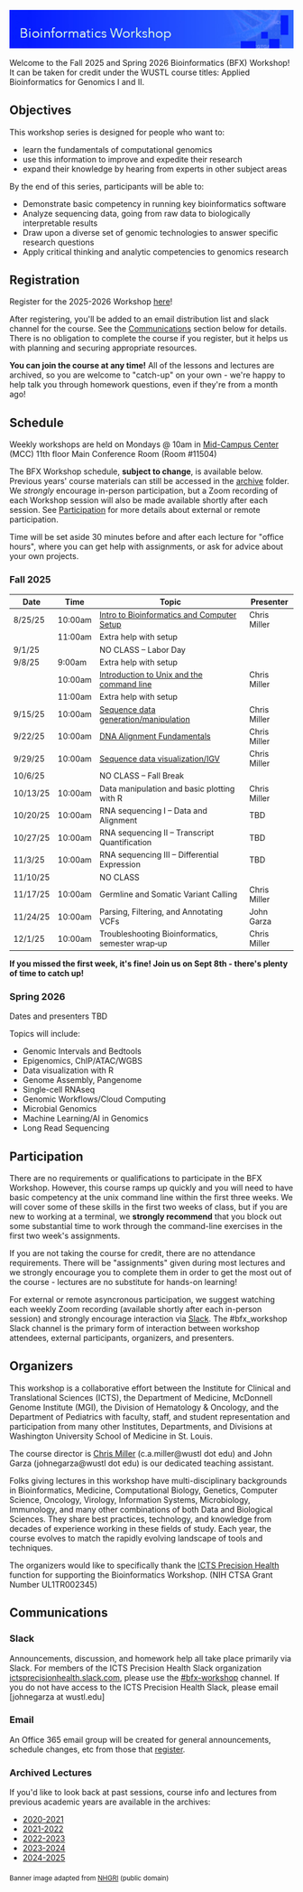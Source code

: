 ![](images/banner.jpg)

Welcome to the Fall 2025 and Spring 2026 Bioinformatics (BFX) Workshop! It can be taken for credit under the WUSTL course titles: Applied Bioinformatics for Genomics I and II.


## Objectives

This workshop series is designed for people who want to:

- learn the fundamentals of computational genomics
- use this information to improve and expedite their research
- expand their knowledge by hearing from experts in other subject areas

By the end of this series, participants will be able to:

- Demonstrate basic competency in running key bioinformatics software
- Analyze sequencing data, going from raw data to biologically interpretable results
- Draw upon a diverse set of genomic technologies to answer specific research questions
- Apply critical thinking and analytic competencies to genomics research

## Registration

Register for the 2025-2026 Workshop [here](https://redcap.link/BFX2025)!

After registering, you'll be added to an email distribution list and slack channel for the course. See the [Communications](README.md#Communications) section below for details. There is no obligation to complete the course if you register, but it helps us with planning and securing appropriate resources.

**You can join the course at any time!**  All of the lessons and lectures are archived, so you are welcome to "catch-up" on your own - we're happy to help talk you through homework questions, even if they're from a month ago!

## Schedule

Weekly workshops are held on Mondays @ 10am in [Mid-Campus Center](https://maps.google.com/?q=4590%20Children) (MCC) 11th floor Main Conference Room (Room #11504)

The BFX Workshop schedule, __subject to change__, is available below. Previous years' course materials can still be accessed in the [archive](archive) folder. We *strongly* encourage in-person participation, but a Zoom recording of each Workshop session will also be made available shortly after each session. See [Participation](README.md#Participation) for more details about external or remote participation.

Time will be set aside 30 minutes before and after each lecture for "office hours", where you can get help with assignments, or ask for advice about your own projects.


### Fall 2025

| Date    | Time     | Topic                                            | Presenter       |
|---------|----------|--------------------------------------------------|-----------------|
| 8/25/25 | 10:00am  | [Intro to Bioinformatics and Computer Setup](lectures/week_01/)       | Chris Miller    |
|         | 11:00am  | Extra help with setup                            |                 |
| 9/1/25  |          | NO CLASS – Labor Day                             |                 |
| 9/8/25  | 9:00am   | Extra help with setup                            |                 |
|         | 10:00am  | [Introduction to Unix and the command line](lectures/week_02)        | Chris Miller    |
|         | 11:00am  | Extra help with setup                            |                 |
| 9/15/25 | 10:00am  | [Sequence data generation/manipulation](lectures/week_03)            | Chris Miller    |
| 9/22/25 | 10:00am  | [DNA Alignment Fundamentals](lectures/week_04)                       | Chris Miller             |
| 9/29/25 | 10:00am  | [Sequence data visualization/IGV](lectures/week_05)                  | Chris Miller    |
| 10/6/25 |          | NO CLASS – Fall Break                            |                 |
| 10/13/25| 10:00am  | Data manipulation and basic plotting with R      | Chris Miller    |
| 10/20/25| 10:00am  | RNA sequencing I – Data and Alignment            | TBD             |
| 10/27/25| 10:00am  | RNA sequencing II – Transcript Quantification    | TBD             |
| 11/3/25 | 10:00am  | RNA sequencing III – Differential Expression     | TBD             |
| 11/10/25|          | NO CLASS                                         |                 |
| 11/17/25| 10:00am  | Germline and Somatic Variant Calling             | Chris Miller    |
| 11/24/25| 10:00am  | Parsing, Filtering, and Annotating VCFs          | John Garza      |
| 12/1/25 | 10:00am  | Troubleshooting Bioinformatics, semester wrap‑up | Chris Miller    |

**If you missed the first week, it's fine! Join us on Sept 8th - there's plenty of time to catch up!**

### Spring 2026

Dates and presenters TBD

Topics will include:
- Genomic Intervals and Bedtools
- Epigenomics, ChIP/ATAC/WGBS
- Data visualization with R
- Genome Assembly, Pangenome
- Single-cell RNAseq
- Genomic Workflows/Cloud Computing
- Microbial Genomics
- Machine Learning/AI in Genomics
- Long Read Sequencing


## Participation

There are no requirements or qualifications to participate in the BFX Workshop. However, this course ramps up quickly and you will need to have basic competency at the unix command line within the first three weeks. We will cover some of these skills in the first two weeks of class, but if you are new to working at a terminal, we **strongly recommend** that you block out some substantial time to work through the command-line exercises in the first two week's assignments.

If you are not taking the course for credit, there are no attendance requirements. There will be "assignments" given during most lectures and we strongly encourage you to complete them in order to get the most out of the course - lectures are no substitute for hands-on learning!

For external or remote asyncronous participation, we suggest watching each weekly Zoom recording (available shortly after each in-person session) and strongly encourage interaction via [Slack](README.md#Slack). The #bfx_workshop Slack channel is the primary form of interaction between workshop attendees, external participants, organizers, and presenters. 

## Organizers

This workshop is a collaborative effort between the Institute for Clinical and Translational Sciences (ICTS), the Department of Medicine, McDonnell Genome Institute (MGI), the Division of Hematology & Oncology, and the Department of Pediatrics with faculty, staff, and student representation and participation from many other Institutes, Departments, and Divisions at Washington University School of Medicine in St. Louis.

The course director is [Chris Miller](https://oncology.wustl.edu/people/christopher-a-miller-phd/) (c.a.miller@wustl dot edu) and John Garza (johnegarza@wustl dot edu) is our dedicated teaching assistant.

Folks giving lectures in this workshop have multi-disciplinary backgrounds in Bioinformatics, Medicine, Computational Biology, Genetics, Computer Science, Oncology, Virology, Information Systems, Microbiology, Immunology, and many other combinations of both Data and Biological Sciences. They share best practices, technology, and knowledge from decades of experience working in these fields of study. Each year, the course evolves to match the rapidly evolving landscape of tools and techniques. 

The organizers would like to specifically thank the [ICTS Precision Health](https://icts-precisionhealth.wustl.edu/) function for supporting the Bioinformatics Workshop. (NIH CTSA Grant Number UL1TR002345)

## Communications

### Slack

Announcements, discussion, and homework help all take place primarily via Slack. For members of the ICTS Precision Health Slack organization [ictsprecisionhealth.slack.com](http://ictsprecisionhealth.slack.com), please use the [#bfx-workshop](https://ictsprecisionhealth.slack.com/archives/C040Q704WS2) channel. If you do not have access to the ICTS Precision Health Slack, please email [johnegarza at wustl.edu]

### Email

An Office 365 email group will be created for general announcements, schedule changes, etc from those that [register](README.md#Registration).  

### Archived Lectures

If you'd like to look back at past sessions, course info and lectures from previous academic years are available in the archives:

- [2020-2021](archive/v2020-2021)
- [2021-2022](archive/v2021-2022) 
- [2022-2023](archive/v2022-2023)
- [2023-2024](archive/v2023-2024)
- [2024-2025](archive/v2024-2025)

<sub>Banner image adapted from [NHGRI](https://www.flickr.com/photos/genomegov/27862777945) (public domain)</sub>
